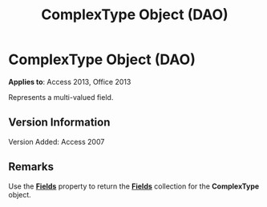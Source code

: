 ﻿---
title: ComplexType Object (DAO)
TOCTitle: ComplexType Object
ms:assetid: fc9bdebe-e432-e530-6b1f-8680b9dfe870
ms:mtpsurl: https://msdn.microsoft.com/library/Ff837211(v=office.15)
ms:contentKeyID: 48548894
ms.date: 09/18/2015
mtps_version: v=office.15
---

# ComplexType Object (DAO)


**Applies to**: Access 2013, Office 2013

Represents a multi-valued field.

## Version Information

Version Added: Access 2007

## Remarks

Use the **[Fields](complextype-fields-property-dao.md)** property to return the **[Fields](fields-collection-dao.md)** collection for the **ComplexType** object.

